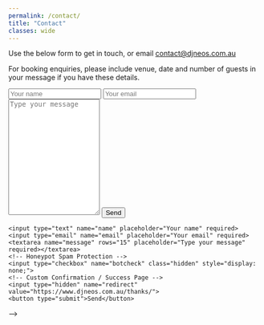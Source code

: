 ```yaml
---
permalink: /contact/
title: "Contact"
classes: wide
---
```


Use the below form to get in touch, or email [contact@djneos.com.au](mailto:contact@djneos.com.au)

For booking enquiries, please include venue, date and number of guests in your message if you have these details.

<form action="https://formspree.io/f/xwplvlzl" method="POST">
    <input type="hidden" name="subject" value="[djneos.com.au] Contact Request" />
    <input type="text" name="name" placeholder="Your name" required>
    <input type="email" name="email" placeholder="Your email" required>
    <textarea name="message" rows="15" placeholder="Type your message" required></textarea>
    <input type="text" name="_gotcha" style="display:none" />
    <button type="submit">Send</button>
</form>

<!-- 
<form action="https://api.web3forms.com/submit" method="POST">
    <input type="hidden" name="access_key" value="d21069d0-5662-489a-b981-095235c8ae3e">
    <input type="hidden" name="subject" value="[djneos.com.au] Contact Request" />
    <!-- Form Inputs. Each input must have a name="" attribute -->
    <input type="text" name="name" placeholder="Your name" required>
    <input type="email" name="email" placeholder="Your email" required>
    <textarea name="message" rows="15" placeholder="Type your message" required></textarea>
    <!-- Honeypot Spam Protection -->
    <input type="checkbox" name="botcheck" class="hidden" style="display: none;">
    <!-- Custom Confirmation / Success Page -->
    <input type="hidden" name="redirect" value="https://www.djneos.com.au/thanks/">
    <button type="submit">Send</button>
</form> -->

